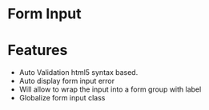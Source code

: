 # Form Input


# Features

- Auto Validation html5 syntax based.
- Auto display form input error
- Will allow to wrap the input into a form group with label
- Globalize form input class